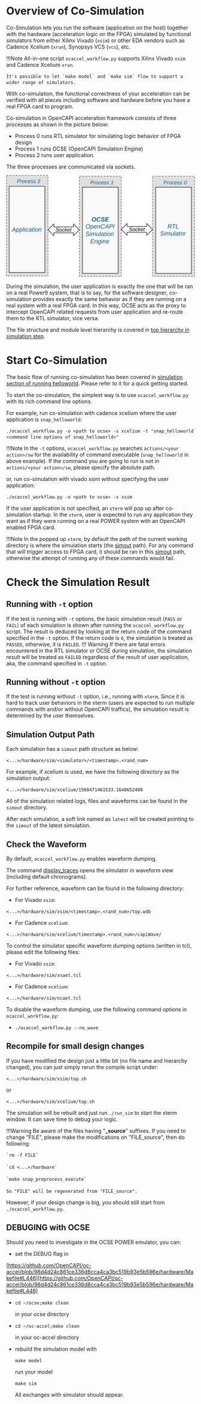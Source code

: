 # Overview of Co-Simulation

Co-Simulation lets you run the software (application on the host) together with the hardware (acceleration logic on the FPGA) simulated by functional simulators from either Xilinx Vivado (`xsim`) or other EDA vendors such as Cadence Xcelium (`xrun`), Synopsys VCS (`vcs`), etc.

!!!Note 
    All-in-one script `ocaccel_workflow.py` supports Xilinx Vivado `xsim` and Cadence Xcelium `xrun`. 
    
    It's possible to let `make model` and `make sim` flow to support a wider range of simulators. 

With co-simulation, the functional correctness of your acceleration can be verified with all pieces including software and hardware before you have a real FPGA card to program.

Co-simulation in OpenCAPI acceleration framework consists of three processes as shown in the picture below:

* Process 0 runs RTL simulator for simulating logic behavior of FPGA design
* Process 1 runs OCSE (OpenCAPI Simulation Engine)
* Process 2 runs user application.
  

The three processes are communicated via sockets.

![co-simulation overview](./pictures/6-overview.svg)

During the simulation, the user application is exactly the one that will be ran on a real Power9 system, that is to say, for the software designer, co-simulation provides exactly the same behavior as if they are running on a real system with a real FPGA card. In this way, OCSE acts as the proxy to intercept OpenCAPI related requests from user application and re-route them to the RTL simulator, vice versa.

The file structure and module level hierarchy is covered in [top hierarchy in simulation step].

[top hierarchy in simulation step]: ../../repository/#top-hierarchy-in-simulation-step

# Start Co-Simulation

The basic flow of running co-simulation has been covered in [simulation section of running helloworld]. Please refer to it for a quick getting started.

[simulation section of running helloworld]: ../../user-guide/2-run-helloworld/#simulation

To start the co-simulation, the simplest way is to use `ocaccel_workflow.py` with its rich command line options.

For example, run co-simulation with cadence xcelium where the user application is `snap_helloworld`:

```
./ocaccel_workflow.py -o <path to ocse> -s xcelium -t "snap_helloworld <command line options of snap_helloworld>"
```
!!!Note
    In the `-t` options, `ocaccel_workflow.py` searches `actions/<your action>/sw` for the availability of command executable (`snap_helloworld` in above example). If the command you are going to run is not in `actions/<your action>/sw`, please specify the absolute path. 

or, run co-simulation with vivado xsim without specifying the user application:

```
./ocaccel_workflow.py -o <path to ocse> -s xsim
```

If the user application is not specified, an `xterm` will pop up after co-simulation startup. In the `xterm`, user is expected to run any application they want as if they were running on a real POWER system with an OpenCAPI enabled FPGA card.  

!!!Note
    In the popped up `xterm`, by default the path of the current working directory is where the simulation starts (the [simout] path). For any command that will trigger access to FPGA card, it should be ran in this [simout] path, otherwise the attempt of running any of these commands would fail.

# Check the Simulation Result

## Running with `-t` option

If the test is running with `-t` options, the basic simulation result (`PASS` or `FAIL`) of each simulation is shown after running the `ocaccel_workflow.py` script. The result is deduced by looking at the return code of the command specified in the `-t` option. If the return code is `0`, the simulation is treated as `PASSED`, otherwise, it is `FAILED`. 
!!! Warning
    If there are fatal errors encountered in the RTL simulator or OCSE during simulation, the simulation result will be treated as `FAILED` regardless of the result of user application, aka, the command specified in `-t` option.

## Running without `-t` option
If the test is running without `-t` option, i.e., running with `xterm`. Since it is hard to track user behaviors in the xterm (users are expected to run multiple commands with and/or without OpenCAPI traffics), the simulation result is determined by the user themselves.

## Simulation Output Path
[simout]: ../../user-guide/6-co-simulation/#simulation-output-path
Each simulation has a `simout` path structure as below:

```
<...>/hardware/sim/<simulator>/<timestamp>.<rand_num>
```

For example, if xcelium is used, we have the following directory as the simulation output:
```
<...>/hardware/sim/xcelium/1568471461533.1648652400
```

All of the simulation related logs, files and waveforms can be found in the `simout` directory.

After each simulation, a soft link named as `latest` will be created pointing to the `simout` of the latest simulation.

## Check the Waveform

By default, `ocaccel_workflow.py` enables waveform dumping.

The command [display_traces](https://github.com/OpenCAPI/oc-accel/blob/master/display_traces) opens the simulator in waveform view  (including default chronograms).

For further reference,  waveform can be found in the following directory:

- For Vivado `xsim`:

```
<...>/hardware/sim/xsim/<timestamp>.<rand_num>/top.wdb
```

- For Cadence `xcelium`:

```
<...>/hardware/sim/xcelium/timestamp>.<rand_num>/capiWave/
```

To control the simulator specific waveform dumping options (written in tcl), please edit the following files:

- For Vivado `xsim`:

```
<...>/hardware/sim/xsaet.tcl
```

- For Cadence `xcelium`:

```
<...>/hardware/sim/ncaet.tcl
```

To disable the waveform dumping, use the following command options in `ocaccel_workflow.py`:
- ```
  ./ocaccel_workflow.py --no_wave
  ```


## Recompile for small design changes

If you have modified the design just a little bit (no file name and hierarchy changed), you can just simply rerun the compile script under: 

```
<...>/hardware/sim/xsim/top.sh
```

or 
```
<...>/hardware/sim/xcelium/top.sh
```

The simulation will be rebuilt and just run `./run_sim` to start the xterm window. It can save time to debug your logic.


!!!Warning
    Be aware of the files having "**_source**" suffixes. If you need to change "FILE", please make the modifications on "FILE_source", then do following: 

    `rm -f FILE`
    
    `cd <...>/hardware`
    
    `make snap_preprocess_execute`
    
    So "FILE" will be regenerated from "FILE_source".


However, if your design change is big, you should still start from `./ocaccel_workflow.py`.

## DEBUGING with OCSE

Should you need to investigate in the OCSE POWER emulator, you can:

- set the DEBUG flag in 

[https://github.com/OpenCAPI/oc-accel/blob/98d4d24c861ce336d8cca4ca3bc519b93e5b596e/hardware/Makefile#L446](https://github.com/OpenCAPI/oc-accel/blob/98d4d24c861ce336d8cca4ca3bc519b93e5b596e/hardware/Makefile#L446)

- ```
  cd ~/ocse;make clean
  ```

   in your ocse directory

- ```
  cd ~/oc-accel;make clean
  ```

   in your oc-accel directory

- rebuild the simulation model with 

  ```
  make model
  ```

  run your model

  ```
  make sim
  ```

  All exchanges with simulator should appear.